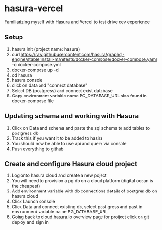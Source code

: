 # hasura-vercel
Familiarizing myself with Hasura and Vercel to test drive dev experience

## Setup
1. hasura init (project name: hasura)
2. curl https://raw.githubusercontent.com/hasura/graphql-engine/stable/install-manifests/docker-compose/docker-compose.yaml -o docker-compose.yml
3. docker-compose up -d
4. cd hasura
5. hasura console
6. click on data and "connect database"
7. Select DB (postgress) and connect exist database
8. Copy environment variable name PG_DATABASE_URL also found in docker-compose file 


## Updating schema and working with Hasura
1. Click on Data and schema and paste the sql schema to add tables to postgress db
2. Track this if you want it to be added to hasira
3. You should now be able to use api and query via console
4. Push everything to github

## Create and configure Hasura cloud project
1. Log onto hasura cloud and create a new poject 
2. You will need to provision a pg db on a cloud platform (digital ocean is the cheapest)
3. Add environment variable with db connections details of postgres db on hasura cloud
4. Click Launch console
5. Click Data and connect existing db, select post gress and past in environment variable name PG_DATABASE_URL
6. Going back to cloud.hasura.io overview page for proiject click on git deploy and sign in
